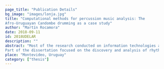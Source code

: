 ```yaml
---
page_title: "Publication Details"
bg_image: "images/lonja.jpg" 
title: "Computational methods for percussion music analysis: The
Afro-Uruguayan Candombe drumming as a case study"  
author: "Martín Rocamora"  
date: 2018-09-11 
id: 2018UDELAR 
description: ""
abstract: "Most of the research conducted on information technologies applied to music has been largely limited to a few mainstream styles of the so-called ‘Western’ music. The resulting tools often do not generalize properly or cannot be easily extended to other music traditions. So, culture-specific approaches have been recently proposed as a way to build richer and more general computational models for music. This thesis work aims at contributing to the computer-aided study of rhythm, with the focus on percussion music and in the search of appropriate solutions from a culture-specific perspective by considering the Afro-Uruguayan candombe drumming as a case study. This is mainly motivated by its challenging rhythmic characteristics, troublesome for most of the existing analysis methods. In this way, it attempts to push ahead the boundaries of current music technologies. The thesis offers an overview of the historical, social and cultural context in which candombe drumming is embedded, along with a description of the rhythm. One of the specific contributions of the thesis is the creation of annotated datasets of candombe drumming suitable for computational rhythm analysis. Performances were purposely recorded, and received annotations of metrical information, location of onsets, and sections. A dataset of annotated recordings for beat and downbeat tracking was publicly released, and an audio-visual dataset of performances was obtained, which serves both documentary and research purposes.
Part of the dissertation focused on the discovery and analysis of rhythmic patterns from audio recordings. A representation in the form of a map of rhythmic patterns based on spectral features was devised. The type of analyses that can be conducted with the proposed methods is illustrated with some experiments. The dissertation also systematically approached (to the best of our knowledge, for the first time) the study and characterization of the micro-rhythmical properties of candombe drumming. The findings suggest that micro-timing is a structural component of the rhythm, producing a sort of characteristic “swing”. The rest of the dissertation was devoted to the automatic inference and tracking of the metric structure from audio recordings. A supervised Bayesian scheme for rhythmic pattern tracking was proposed, of which a software implementation was publicly released. The results give additional evidence of the generalizability of the Bayesian approach to complex rhythms from different music traditions. Finally, the downbeat detection task was formulated as a data compression problem. This resulted in a novel method that proved to be effective for a large part of the dataset and opens up some interesting threads for future research."
place: "Montevideo, Uruguay"  
category: ["thesis"] 
---
```

